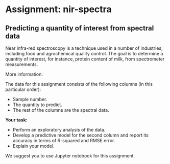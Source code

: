 # Assignment: nir-spectra

## Predicting a quantity of interest from spectral data

Near infra-red spectroscopy is a technique used in a number of industries, including food and agrochemical quality control. The goal is to determine a quantity of interest, for instance, protein content of milk, from spectrometer measurements.

More information: 
[](https://en.wikipedia.org/wiki/Near-infrared_spectroscopy)

The data for this assignment consists of the following columns (in this particular order):

- Sample number.
- The quantity to predict.
- The rest of the columns are the spectral data.

**Your task:**

- Perform an exploratory analysis of the data.
- Develop a predictive model for the second column and report its accuracy in terms of R-squared and RMSE error.
- Explain your model.

We suggest you to use Jupyter notebook for this assignment.
